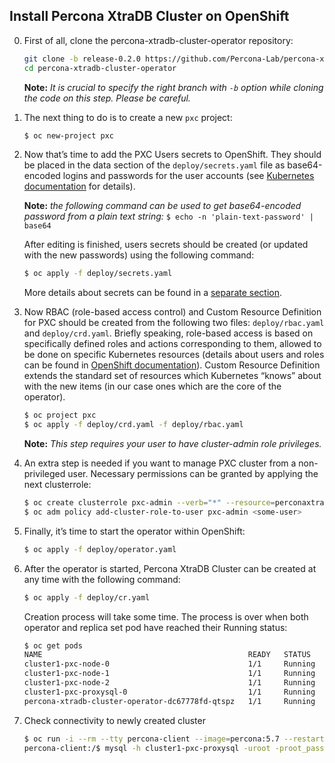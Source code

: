 Install Percona XtraDB Cluster on OpenShift
-----------------------------------------------

0. First of all, clone the percona-xtradb-cluster-operator repository:

   ```bash
   git clone -b release-0.2.0 https://github.com/Percona-Lab/percona-xtradb-cluster-operator
   cd percona-xtradb-cluster-operator
   ```
   **Note:** *It is crucial to specify the right branch with `-b` option while cloning the code on this step. Please be careful.*

1. The next thing to do is to create a new `pxc` project:

   ```bash
   $ oc new-project pxc
   ```

2. Now that’s time to add the PXC Users secrets to OpenShift. They should be placed in the data section of the `deploy/secrets.yaml` file as base64-encoded logins and passwords for the user accounts (see [Kubernetes documentation](https://kubernetes.io/docs/concepts/configuration/secret/) for details).

   **Note:** *the following command can be used to get base64-encoded password from a plain text string:* `$ echo -n 'plain-text-password' | base64`

   After editing is finished, users secrets should be created (or updated with the new passwords) using the following command:

   ```bash
   $ oc apply -f deploy/secrets.yaml
   ```

   More details about secrets can be found in a [separate section](../configure/users).

3. Now RBAC (role-based access control) and Custom Resource Definition for PXC should be created from the following two files: `deploy/rbac.yaml` and `deploy/crd.yaml`. Briefly speaking, role-based access is based on specifically defined roles and actions corresponding to them, allowed to be done on specific Kubernetes resources (details about users and roles can be found in [OpenShift documentation](https://docs.openshift.com/enterprise/3.0/architecture/additional_concepts/authorization.html)). Custom Resource Definition extends the standard set of resources which Kubernetes “knows” about with the new items (in our case ones which are the core of the operator).

   ```bash
   $ oc project pxc
   $ oc apply -f deploy/crd.yaml -f deploy/rbac.yaml
   ```

   **Note:** *This step requires your user to have cluster-admin role privileges.*

4. An extra step is needed if you want to manage PXC cluster from a non-privileged user. Necessary permissions can be granted by applying the next clusterrole:

   ```bash
   $ oc create clusterrole pxc-admin --verb="*" --resource=perconaxtradbclusters.pxc.percona.com,perconaxtradbbackups.pxc.percona.com
   $ oc adm policy add-cluster-role-to-user pxc-admin <some-user>
   ```

5. Finally, it’s time to start the operator within OpenShift:

   ```bash
   $ oc apply -f deploy/operator.yaml
   ```

6. After the operator is started, Percona XtraDB Cluster can be created at any time with the following command:

      ```bash
      $ oc apply -f deploy/cr.yaml
      ```

   Creation process will take some time. The process is over when both operator and replica set pod have reached their Running status:

   ```bash
   $ oc get pods
   NAME                                              READY   STATUS    RESTARTS   AGE
   cluster1-pxc-node-0                               1/1     Running   0          5m
   cluster1-pxc-node-1                               1/1     Running   0          4m
   cluster1-pxc-node-2                               1/1     Running   0          2m
   cluster1-pxc-proxysql-0                           1/1     Running   0          5m
   percona-xtradb-cluster-operator-dc67778fd-qtspz   1/1     Running   0          6m
   ```

7. Check connectivity to newly created cluster

   ```bash
   $ oc run -i --rm --tty percona-client --image=percona:5.7 --restart=Never -- bash -il
   percona-client:/$ mysql -h cluster1-pxc-proxysql -uroot -proot_password
   ```
